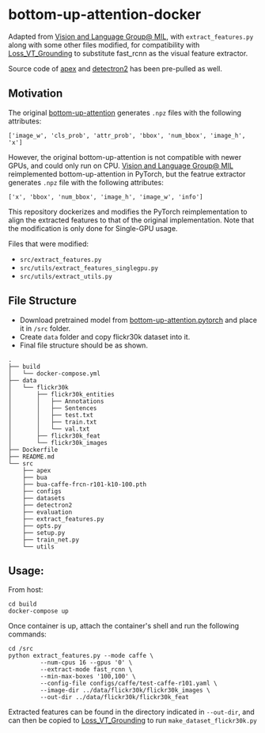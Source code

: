 # bottom-up-attention-docker

Adapted from [Vision and Language Group@ MIL](https://github.com/MILVLG/bottom-up-attention.pytorch), with `extract_features.py` along with some other files modified, for compatibility with [Loss_VT_Grounding](https://github.com/drigoni/Loss_VT_Grounding) to substitute fast_rcnn as the visual feature extractor.

Source code of [apex](https://github.com/NVIDIA/apex) and [detectron2](https://github.com/facebookresearch/detectron2/tree/be792b959bca9af0aacfa04799537856c7a92802) has been pre-pulled as well.

## Motivation
The original [bottom-up-attention](https://github.com/peteanderson80/bottom-up-attention) generates `.npz` files with the following attributes:

`['image_w', 'cls_prob', 'attr_prob', 'bbox', 'num_bbox', 'image_h', 'x']`

However, the original bottom-up-attention is not compatible with newer GPUs, and could only run on CPU. [Vision and Language Group@ MIL](https://github.com/MILVLG/bottom-up-attention.pytorch) reimplemented bottom-up-attention in PyTorch, but the featrue extractor generates `.npz` file with the following attributes: 

`['x', 'bbox', 'num_bbox', 'image_h', 'image_w', 'info']`

This repository dockerizes and modifies the PyTorch reimplementation to align the extracted features to that of the original implementation. Note that the modification is only done for Single-GPU usage.

Files that were modified:
* `src/extract_features.py`
* `src/utils/extract_features_singlegpu.py`
* `src/utils/extract_utils.py`

## File Structure
* Download pretrained model from [bottom-up-attention.pytorch](https://github.com/MILVLG/bottom-up-attention.pytorch) and place it in `/src` folder. 
* Create `data` folder and copy flickr30k dataset into it.
* Final file structure should be as shown. 

```
.
├── build
│   └── docker-compose.yml
├── data
│   └── flickr30k
│       ├── flickr30k_entities
│       │   ├── Annotations
│       │   ├── Sentences
│       │   ├── test.txt
│       │   ├── train.txt
│       │   └── val.txt
│       ├── flickr30k_feat
│       └── flickr30k_images
├── Dockerfile
├── README.md
└── src
    ├── apex
    ├── bua
    ├── bua-caffe-frcn-r101-k10-100.pth
    ├── configs
    ├── datasets
    ├── detectron2
    ├── evaluation
    ├── extract_features.py
    ├── opts.py
    ├── setup.py
    ├── train_net.py
    └── utils
```

## Usage:
From host:
```
cd build
docker-compose up
```
Once container is up, attach the container's shell and run the following commands:
```
cd /src
python extract_features.py --mode caffe \
         --num-cpus 16 --gpus '0' \
         --extract-mode fast_rcnn \
         --min-max-boxes '100,100' \
         --config-file configs/caffe/test-caffe-r101.yaml \
         --image-dir ../data/flickr30k/flickr30k_images \
         --out-dir ../data/flickr30k/flickr30k_feat
```
Extracted features can be found in the directory indicated in `--out-dir`, and can then be copied to [Loss_VT_Grounding](https://github.com/drigoni/Loss_VT_Grounding) to run `make_dataset_flickr30k.py`
